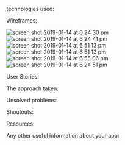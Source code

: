  technologies used:
 
Wireframes:

![screen shot 2019-01-14 at 6 24 30 pm](https://user-images.githubusercontent.com/44443628/51123320-e3bdb880-182c-11e9-95f4-5efd7ec5c550.png)
![screen shot 2019-01-14 at 6 24 41 pm](https://user-images.githubusercontent.com/44443628/51123388-06e86800-182d-11e9-90af-518bcf5812b0.png)
![screen shot 2019-01-14 at 6 51 13 pm](https://user-images.githubusercontent.com/44443628/51123566-66df0e80-182d-11e9-9b04-8395379fedb2.png)
![screen shot 2019-01-14 at 6 51 13 pm](https://user-images.githubusercontent.com/44443628/51123782-cfc68680-182d-11e9-8439-818c33796cae.png)
![screen shot 2019-01-14 at 6 55 06 pm](https://user-images.githubusercontent.com/44443628/51123854-fab0da80-182d-11e9-9440-5168b6bb0428.png)
![screen shot 2019-01-14 at 6 24 51 pm](https://user-images.githubusercontent.com/44443628/51123437-21badc80-182d-11e9-95ca-5a49ac852495.png)

User Stories:

The approach taken:

Unsolved problems:

Shoutouts:

Resources:

Any other useful information about your app:
